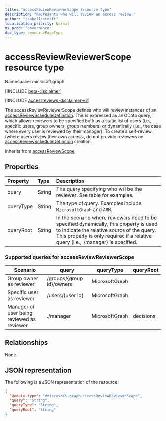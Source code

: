 ```yaml
---
title: "accessReviewReviewerScope resource type"
description: "Represents who will review an access review."
author: "isabelleatmsft"
localization_priority: Normal
ms.prod: "governance"
doc_type: resourcePageType
---
```


# accessReviewReviewerScope resource type

Namespace: microsoft.graph

[!INCLUDE [beta-disclaimer](../../includes/beta-disclaimer.md)]

[!INCLUDE [accessreviews-disclaimer-v2](../../includes/accessreviews-disclaimer-v2.md)]

The accessReviewReviewerScope defines who will review instances of an [accessReviewScheduleDefinition](accessreviewscheduledefinition.md). This is expressed as an OData query, which allows reviewers to be specified both as a static list of users (i.e., specific users, group owners, group members) or dynamically (i.e., the case where every user is reviewed by their manager). To create a self-review (where users review their own access), do not provide reviewers on [accessReviewScheduleDefinition](accessreviewscheduledefinition.md) creation.

Inherits from [accessReviewScope](../resources/accessreviewscope.md).

## Properties
| Property | Type | Description |
| :-------------------------| :---------- | :---------- |
| query | String | The query specifying who will be the reviewer. See table for examples. |
| queryType | String | The type of query. Examples include `MicrosoftGraph` and `ARM`. |
| queryRoot | String | In the scenario where reviewers need to be specified dynamically, this property is used to indicate the relative source of the query. This property is only required if a relative query (i.e., ./manager) is specified. |

### Supported queries for accessReviewReviewerScope

|Scenario| query | queryType | queryRoot |
|--|--|--|--|
| Group owner as reviewer | /groups/{group id}/owners |MicrosoftGraph||
| Specific user as reviewer | /users/{user id} |MicrosoftGraph||
| Manager of user being reviewed as reviewer | ./manager | MicrosoftGraph |decisions|

## Relationships
None.

## JSON representation
The following is a JSON representation of the resource.
<!-- {
  "blockType": "resource",
  "@odata.type": "microsoft.graph.accessReviewReviewerScope"
}
-->
``` json
{
  "@odata.type": "#microsoft.graph.accessReviewReviewerScope",
  "query": "String",
  "queryType": "String",
  "queryRoot": "String"
}
```

<!--
{
  "type": "#page.annotation",
  "description": "accessReviewReviewerScope resource",
  "keywords": "",
  "section": "documentation",
  "tocPath": "",
  "suppressions": []
}
-->
